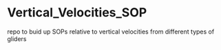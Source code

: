 # Vertical_Velocities_SOP
repo to buid up SOPs relative to vertical velocities from different types of gliders
